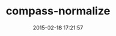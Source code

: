 ---
layout: post
title:  "compass-normalize"
repo:   "ksmandersen/compass-normalize"
date:   2015-02-18 17:21:57
gemurl: http://github.com/ksmandersen/compass-normalize/
---
